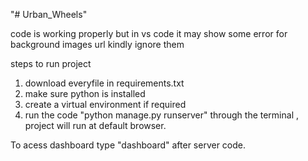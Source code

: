 "# Urban_Wheels" 


code is working properly but in vs code it may show some error for background images url kindly ignore them

steps to run project

1. download everyfile in requirements.txt
2. make sure python is installed 
3. create a virtual environment if required 
4. run the code "python manage.py runserver" through the terminal , project will run at default browser.


To acess dashboard type "dashboard" after server code.